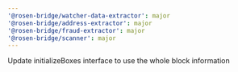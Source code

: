 ```yaml
---
'@rosen-bridge/watcher-data-extractor': major
'@rosen-bridge/address-extractor': major
'@rosen-bridge/fraud-extractor': major
'@rosen-bridge/scanner': major
---
```


Update initializeBoxes interface to use the whole block information
